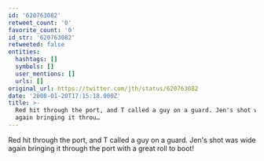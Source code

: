 ```yaml
---
id: '620763082'
retweet_count: '0'
favorite_count: '0'
id_str: '620763082'
retweeted: false
entities:
  hashtags: []
  symbols: []
  user_mentions: []
  urls: []
original_url: https://twitter.com/jth/status/620763082
date: '2008-01-20T17:15:18.000Z'
title: >-
  Red hit through the port, and T called a guy on a guard. Jen's shot was wide
  again bringing it throu…
---
```


Red hit through the port, and T called a guy on a guard. Jen's shot was wide again bringing it through the port with a great roll to boot!